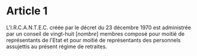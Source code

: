 # Article 1

L'I.R.C.A.N.T.E.C. créée par le décret du 23 décembre 1970 est administrée par un conseil de vingt-huit [*nombre*] membres composé pour moitié de représentants de l'Etat et pour moitié de représentants des personnels assujettis au présent régime de retraites.
